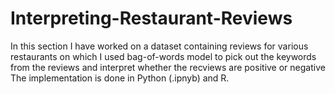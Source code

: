 # Interpreting-Restaurant-Reviews
In this section I have worked on a dataset containing reviews for various restaurants on which I used bag-of-words model to pick out the keywords from the reviews and interpret whether the recviews are positive or negative
The implementation is done in Python (.ipnyb) and R.

